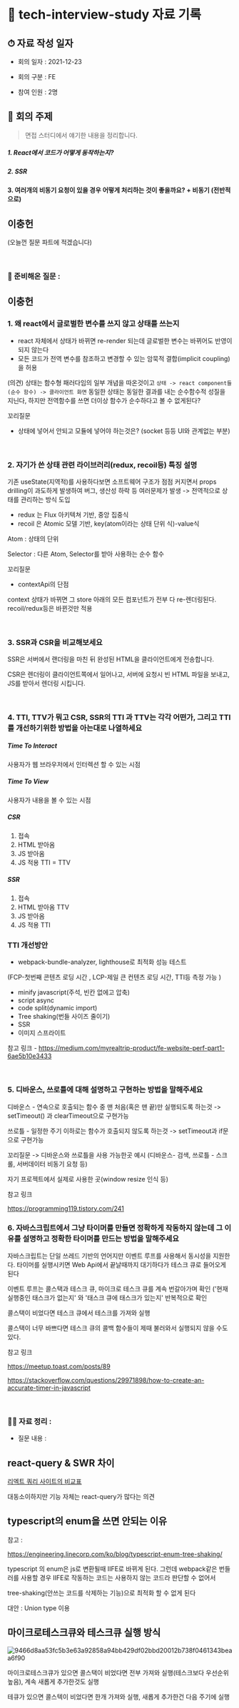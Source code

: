 # 📕 tech-interview-study 자료 기록

## ⏱ 자료 작성 일자

* 회의 일자 : 2021-12-23

[comment]: <> (2021-00-00로 기록해주세요)

* 회의 구분 : FE

[comment]: <> (BE / FE 로 기록해주세요)

* 참여 인원 : 2명

[comment]: <> (회의에 참여한 인원을 적어주세요)

## 👏 회의 주제

> 면접 스터디에서 얘기한 내용을 정리합니다.

#####  1. React에서 코드가 어떻게 동작하는지?
##### 2. SSR 
#### 3. 여러개의 비동기 요청이 있을 경우 어떻게 처리하는 것이 좋을까요? + 비동기 (전반적으로)

## 이충헌

(오늘껀 질문 파트에 적겠습니다)

<br>

### 📃 준비해온 질문 :

[comment]: <> (여기에 준비해둔 질문들을 적어주시면 됩니다.)

## 이충헌

### 1.   왜 react에서 글로벌한 변수를 쓰지 않고 상태를 쓰는지

- react 자체에서 상태가 바뀌면 re-render 되는데 글로벌한 변수는 바뀌어도 반영이 되지 않는다
-  모든 코드가 전역 변수를 참조하고 변경할 수 있는 암묵적 결합(implicit coupling)을 허용

(의견) 상태는 함수형 패러다임의 일부 개념을 따온것이고 
```상태 -> react component들(순수 함수) -> 클라이언트 화면```
동일한 상태는 동일한 결과를 내는 순수함수적 성질을 지닌다, 하지만 전역함수를 쓰면 더이상 함수가 순수하다고 볼 수 없게된다? 

꼬리질문

- 상태에 넣어서 안되고 모듈에 넣어야 하는것은?
(socket 등등 UI와 관계없는 부분)
<br>

### 2. 자기가 쓴 상태 관련 라이브러리(redux, recoil등) 특징 설명

기존 useState(지역적)를 사용하다보면 소프트웨어 구조가 점점 커지면서 props drilling이 과도하게 발생하여 버그, 생산성 하락 등 여러문제가 발생
-> 전역적으로 상태를 관리하는 방식 도입
 
- redux 는 Flux 아키텍쳐 기반, 중앙 집중식
- recoil 은 Atomic 모델 기반, key(atom이라는 상태 단위 식)-value식

Atom : 상태의 단위

Selector : 다른 Atom, Selector를 받아 사용하는 순수 함수

꼬리질문

- contextApi의 단점

context 상태가 바뀌면 그 store 아래의 모든 컴포넌트가 전부 다 re-렌더링된다.
recoil/redux등은 바뀐것만 적용

<br>

### 3. SSR과 CSR을 비교해보세요

SSR은 서버에서 랜더링을 마친 뒤 완성된 HTML을 클라이언트에게 전송합니다.

CSR은 렌더링이 클라이언트쪽에서 일어나고, 서버에 요청시 빈 HTML 파일을 보내고, JS를 받아서
렌더링 시킵니다.

<br>

### 4. TTI, TTV가 뭐고 CSR, SSR의 TTI 과 TTV는 각각 어떤가, 그리고 TTI를 개선하기위한 방법을 아는대로 나열하세요

##### Time To Interact

사용자가 웹 브라우저에서 인터렉션 할 수 있는 시점

##### Time To View

사용자가 내용을 볼 수 있는 시점

##### CSR 

1. 접속
2. HTML 받아옴
3. JS 받아옴
4. JS 적용 TTI = TTV

##### SSR
1. 접속
2. HTML 받아옴 TTV
3. JS 받아옴
4. JS 적용  TTI

### TTI 개선방안

- webpack-bundle-analyzer, lighthouse로 최적화 성능 테스트

(FCP-첫번째 콘텐츠 로딩 시간 , LCP-제일 큰 컨텐츠 로딩 시간, TTI등 측정 가능 )

- minify javascript(주석, 빈칸 없에고 압축)
- script async
- code split(dynamic import)
- Tree shaking(번들 사이즈 줄이기)
- SSR
- 이미지 스프라이트

참고 링크 - https://medium.com/myrealtrip-product/fe-website-perf-part1-6ae5b10e3433

<br>

### 5.   디바운스, 쓰로틀에 대해 설명하고 구현하는 방법을 말해주세요

디바운스 - 연속으로 호출되는 함수 중 맨 처음(혹은 맨 끝)만 실행되도록 하는것
-> setTimeout() 과 clearTimeout으로 구현가능

쓰로틀 - 일정한 주기 이하로는 함수가 호출되지 않도록 하는것 
-> setTimeout과 if문으로 구현가능

꼬리질문 
-> 
디바운스와 쓰로틀을 사용 가능한곳 예시 (디바운스- 검색, 쓰로틀 - 스크롤, 서버데이터 비동기 요청 등)

자기 프로젝트에서 실제로 사용한 곳(window resize 인식 등)

참고 링크

https://programming119.tistory.com/241

### 6.   자바스크립트에서 그냥 타이머를 만들면 정확하게 작동하지 않는데 그 이유를 설명하고 정확한 타이머를 만드는 방법을 말해주세요

자바스크립트는 단일 쓰레드 기반의 언어지만 이벤트 루프를 사용해서 동시성을 지원한다.
타이머를 실행시키면 Web Api에서 끝날때까지 대기하다가 테스크 큐로 들어오게 된다

이벤트 루프는 콜스택과 테스크 큐, 마이크로 테스크 큐를 계속 번갈아가며 확인
('현재 실행중인 태스크가 없는지' 와 '태스크 큐에 태스크가 있는지' 반복적으로 확인

콜스택이 비었다면 테스크 큐에서 테스크를 가져와 실행

콜스택이 너무 바쁘다면 테스크 큐의 콜백 함수들이 제때 불러와서 실행되지 않을 수도 있다.

참고 링크

https://meetup.toast.com/posts/89

https://stackoverflow.com/questions/29971898/how-to-create-an-accurate-timer-in-javascript

<br>

### 🙋‍♂ 자료 정리 :

* 질문 내용 : 

[comment]: <> (질문 내용에 따라 내용을 작성해주시면 됩니다.)

## react-query & SWR 차이

[리엑트 쿼리 사이트의 비교표](https://react-query.tanstack.com/comparison)

대동소이하지만 기능 자체는 react-query가 많다는 의견

## typescript의 enum을 쓰면 안되는 이유

참고 :

https://engineering.linecorp.com/ko/blog/typescript-enum-tree-shaking/

typescript 의 enum은 js로 변환될때 IIFE로 바뀌게 된다. 그런데 webpack같은 번들러를 사용할 경우 IIFE로 작동하는 코드는 사용하지 않는 코드라 판단할 수 없어서

tree-shaking(안쓰는 코드를 삭제하는 기능)으로 최적화 할 수 없게 된다

대안 : Union type 이용

## 마이크로테스크큐와 테스크큐 실행 방식

![9466d8aa53fc5b3e63a92858a94bb429df02bbd20012b738f0461343beaa6f90](https://user-images.githubusercontent.com/40421183/147223984-1fc41fc9-f49a-49d0-b943-52090f1eb121.gif)

마이크로테스크큐가 있으면 콜스택이 비었다면 전부 가져와 실행(테스크보다 우선순위 높음), 계속 새롭게 추가한것도 실행

테큐가 있으면 콜스텍이 비었다면 한개 가져와 실행, 새롭게 추가한건 다음 주기에 실행













